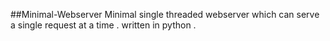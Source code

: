 ##Minimal-Webserver
Minimal single threaded webserver which can serve a single request at a time . written in python . 

